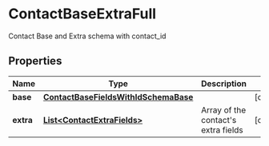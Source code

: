 

# ContactBaseExtraFull

Contact Base and Extra schema with contact_id

## Properties

| Name | Type | Description | Notes |
|------------ | ------------- | ------------- | -------------|
|**base** | [**ContactBaseFieldsWithIdSchemaBase**](ContactBaseFieldsWithIdSchemaBase.md) |  |  [optional] |
|**extra** | [**List&lt;ContactExtraFields&gt;**](ContactExtraFields.md) | Array of the contact&#39;s extra fields |  [optional] |



